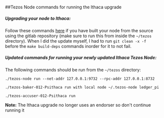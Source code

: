 ##Tezos Node commands for running the Ithaca upgrade 


##### Upgrading your node to Ithaca:
Follow these commands [here](https://tezos.gitlab.io/releases/version-12.html) if you have built your node from the source using the gitlab repository (make sure to run this from inside the `~/tezos` directory).
When I did the update myself, I had to run `git clean -x -f` before the `make build-deps` commands  inorder for it to not fail.  


##### Updated commands for running your newly updated Ithaca Tezos Node:
The following commands should be run from the `~/tezos` directory: 

`./tezos-node run --net-addr 127.0.0.1:9732 --rpc-addr 127.0.0.1:8732`

`./tezos-baker-012-Psithaca run with local node ~/.tezos-node ledger_pi`

`./tezos-accuser-012-Psithaca run`


**Note:** The Ithaca upgrade no longer uses an endorser so don't continue running it